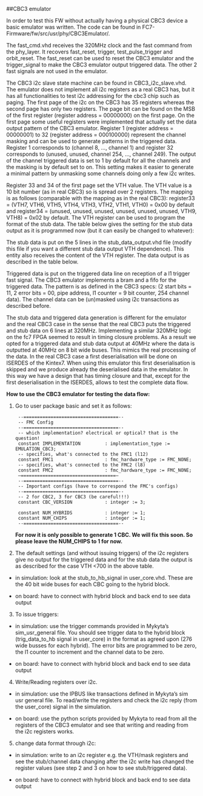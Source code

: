 ##CBC3 emulator

In order to test this FW without actually having a physical CBC3 device a basic emulator was written. The code can be found in FC7-Firmware/fw/src/usr/phy/CBC3Emulator/.

The fast\_cmd.vhd receives the 320MHz clock and the fast command from the phy\_layer. It recovers fast\_reset, trigger, test\_pulse\_trigger and orbit\_reset. The fast\_reset can be used to reset the CBC3 emulator and the trigger\_signal to make the CBC3 emulator output triggered data. The other 2 fast signals are not used in the emulator.

The CBC3 i2c slave state machine can be found in CBC3\_i2c\_slave.vhd. The emulator does not implement all i2c registers as a real CBC3 has, but it has all functionalities to test i2c addressing for the cbc3 chip such as paging. The first page of the i2c on the CBC3 has 35 registers whereas the second page has only two registers. The page bit can be found on the MSB of the first register (register address = 00000000) on the first page. On the first page some useful registers were implemented that actually set the data output pattern of the CBC3 emulator. Register 1 (register address = 00000001) to 32 (register address = 000100000) represent the channel masking and can be used to generate patterns in the triggered data. Register 1 corresponds to (channel 8, …, channel 1) and register 32 corresponds to (unused, unused, channel 254, …, channel 249). The output of the channel triggered data is set to 1 by default for all the channels and the masking is by default set to on. This setting makes it easier to generate a minimal pattern by unmasking some channels doing only a few i2c writes.

Register 33 and 34 of the first page set the VTH value. The VTH value is a 10 bit number (as in real CBC3) so is spread over 2 registers. The mapping is as follows (comparable with the mapping as in the real CBC3): register33 = (VTH7, VTH6, VTH5, VTH4, VTH3, VTH2, VTH1, VTH0) = 0x00 by default and register34 = (unused, unused, unused, unused, unused, unused, VTH9, VTH8) = 0x02 by default. The VTH register can be used to program the format of the stub data.  The table below gives the setting for the stub data output as it is programmed now (but it can easily be changed to whatever):

The stub data is put on the 5 lines in the stub\_data\_output.vhd file (modify this file if you want a different stub data output VTH dependence). This entity also receives the content of the VTH register. The data output is as described in the table below.

Triggered data is put on the triggered data line on reception of a l1 trigger fast signal. The CBC3 emulator implements a bram and a fifo for the triggered data. The pattern is as defined in the CBC3 specs: (2 start bits = 11,  2 error bits = 00, pipe address, l1 counter = 9 bit counter, 254 channel data). The channel data can be (un)masked using i2c transactions as described before. 

The stub data and triggered data generation is different for the emulator and the real CBC3 case in the sense that the real CBC3 puts the triggered and stub data on 6 lines at 320MHz. Implementing a similar 320MHz logic on the fc7 FPGA seemed to result in timing closure problems. As a result we opted for a triggered data and stub data output at 40MHz where the data is outputted at 40MHz on 8 bit wide buses. This mimics the real processing of the data. In the real CBC3 case a first deserialisation will be done on ISERDES of the Kintex7. When using this emulator this first deserialisation is skipped and we produce already the deserialised data in the emulator. In this way we have a design that has timing closure and that, except for the first deserialisation in the ISERDES, allows to test the complete data flow. 

**How to use the CBC3 emulator for testing the data flow:**

1) Go to user package basic and set it as follows:

        --===================================--
        -- FMC Config
        --===================================--
        -- which implementation? electrical or optical? that is the question!
        constant IMPLEMENTATION         : implementation_type := EMULATION_CBC3;
        -- specifies, what's connected to the FMC1 (l12)
        constant FMC1                   : fmc_hardware_type := FMC_NONE;
        -- specifies, what's connected to the FMC2 (l8)
        constant FMC2                   : fmc_hardware_type := FMC_NONE;
        —===================================—
        --===================================--
        -- Important configs (have to correspond the FMC's configs)
        --===================================--
        -- 2 for CBC2, 3 for CBC3 (be careful!!!)
        constant CBC_VERSION            : integer := 3;     
    
        constant NUM_HYBRIDS            : integer := 1;
        constant NUM_CHIPS              : integer := 1;    
        --===================================--

   **For now it is only possible to generate 1 CBC.  We will fix this soon. So please leave the NUM_CHIPS to 1 for now.**
   
2) The default settings (and without issuing triggers) of the i2c registers give no output for the triggered data and for the stub data the output is as described for the case VTH <700 in the above table.

 * in simulation: look at the stub\_to\_hb\_signal in user\_core.vhd. These are the 40 bit wide buses for each CBC going to the hybrid block. 

 * on board: have to connect with hybrid block and back end to see data output

3) To issue triggers:

 * in simulation: use the trigger commands provided in Mykyta’s sim\_usr\_general file. You should see trigger data to the hybrid block (trig\_data\_to\_hb signal in user\_core) in the format as agreed upon (276 wide busses for each hybrid). The error bits are programmed to be zero, the l1 counter to increment and the channel data to be zero.

 * on board: have to connect with hybrid block and back end to see data output

4) Write/Reading registers over i2c. 

 * in simulation: use the IPBUS like transactions defined in Mykyta’s sim usr general file. To read/write the registers and check the i2c reply (from the user\_core) signal in the simulation.

 * on board: use the python scripts provided by Mykyta to read from all the registers of the CBC3 emulator and see that writing and reading from the i2c registers works.

5) change data format through i2c:

 * in simulation: write to an i2c register e.g. the VTH/mask registers and see the stub/channel data changing after the i2c write has changed the register values (see step 2 and 3 on how to see stub/triggered data).

 * on board: have to connect with hybrid block and back end to see data output

